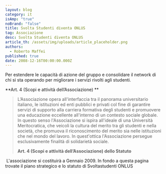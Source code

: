 ```yaml
---
layout: blog
category: it
isAmp: "true"
noBrand: "false"
title: Svolta Studenti diventa ONLUS
tag: Associazione
desc: Svolta Studenti diventa ONLUS
article_th: /assets/img/uploads/article_placeholder.png
authors:
  - Roberto Maffei
published: true
date: 2008-12-16T00:00:00.000Z
---
```


Per estendere le capacità di azione del gruppo e consolidare il network di chi si sta operando per migliorare i servizi rivolti agli studenti.

**Art. 4 (Scopi e attività dell’Associazione) **

> L’Associazione opera all'interfaccia tra il panorama universitario italiano, le istituzioni ed enti pubblici e privati col fine di garantire servizi di supporto alla carriera formativa degli studenti e promuovere una educazione eccellente all'interno di un contesto sociale globale. In questo senso l'Associazione si ispira all'ideale di una Università Meritocratica, che veicoli la cultura del merito tra gli studenti e nella società, che promuova il riconoscimento del merito sia nelle istituzioni che nel mondo del lavoro. In quest'ottica l'Associazione persegue esclusivamente finalità di solidarietà sociale.
> 
> **Art. 4 (Scopi e attività dell’Associazione) dello Statuto**

 L'associazione si costituirà a Gennaio 2009. In fondo a questa pagina trovate il piano strategico e lo statuto di Svoltastudenti ONLUS

